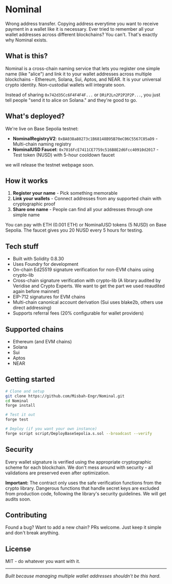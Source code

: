 # Nominal

Wrong address transfer. Copying address everytime you want to receive payment in a wallet like it is necessary. Ever tried to remember all your wallet addresses across different blockchains? You can't. That's exactly why Nominal exists.

## What is this?

Nominal is a cross-chain naming service that lets you register one simple name (like "alice") and link it to your wallet addresses across multiple blockchains - Ethereum, Solana, Sui, Aptos, and NEAR. It is your universal crypto identity. Non-custodial wallets will integrate soon.

Instead of sharing `0x742d35Cc6F4F4F4F...` or `DRiP2Ln2P2P2P2P...`, you just tell people "send it to alice on Solana." and they're good to go.

## What's deployed?

We're live on Base Sepolia testnet:

- **NominalRegistryV2**: `0xBA038a80273c1B68148B95B70eC06C5567C05aD9` - Multi-chain naming registry
- **NominalUSD Faucet**: `0x7016FcE7411CE7759c516B8E2d6Fcc40910d2017` - Test token (NUSD) with 5-hour cooldown faucet

we will release the testnet webpage soon.

## How it works

1. **Register your name** - Pick something memorable 
2. **Link your wallets** - Connect addresses from any supported chain with cryptographic proof
3. **Share one name** - People can find all your addresses through one simple name

You can pay with ETH (0.001 ETH) or NominalUSD tokens (5 NUSD) on Base Sepolia. The faucet gives you 20 NUSD every 5 hours for testing.

## Tech stuff

- Built with Solidity 0.8.30
- Uses Foundry for development  
- On-chain Ed25519 signature verification for non-EVM chains using crypto-lib
- Cross-chain signature verification with crypto-lib (A library audited by Veridise and Crypto Experts. We want to get the part we used reaudited again before mainnet)
- EIP-712 signatures for EVM chains
- Multi-chain canonical account derivation (Sui uses blake2b, others use direct addressing)
- Supports referral fees (20% configurable for wallet providers)

## Supported chains

- Ethereum (and EVM chains)
- Solana  
- Sui
- Aptos
- NEAR

## Getting started

```bash
# Clone and setup
git clone https://github.com/Misbah-Engr/Nominal.git
cd Nominal
forge install

# Test it out
forge test

# Deploy (if you want your own instance)
forge script script/DeployBaseSepolia.s.sol --broadcast --verify
```


## Security

Every wallet signature is verified using the appropriate cryptographic scheme for each blockchain. We don't mess around with security - all validations are preserved even after optimization. 

**Important:** The contract only uses the safe verification functions from the crypto library. Dangerous functions that handle secret keys are excluded from production code, following the library's security guidelines. We will get audits soon.

## Contributing

Found a bug? Want to add a new chain? PRs welcome. Just keep it simple and don't break anything.

## License

MIT - do whatever you want with it.

---

*Built because managing multiple wallet addresses shouldn't be this hard.*
